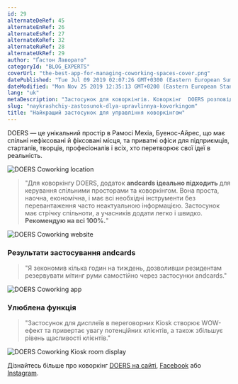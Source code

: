 ```yaml
---
id: 29
alternateDeRef: 45
alternateEnRef: 26
alternateEsRef: 27
alternateKoRef: 32
alternateRuRef: 28
alternateUkRef: 29
author: "Ґастон Лаворато"
categoryId: "BLOG_EXPERTS"
coverUrl: "the-best-app-for-managing-coworking-spaces-cover.png"
datePublished: "Tue Jul 09 2019 02:07:26 GMT+0300 (Eastern European Summer Time)"
dateModified: "Mon Nov 25 2019 12:35:13 GMT+0200 (Eastern European Standard Time)"
lang: "uk"
metaDescription: "Застосунок для коворкінгів. Коворкінг  DOERS розповідає про досвід користування застосунків andcards для керування коворкінгом, як найкраще, що вони коли-небудь використовували."
slug: "naykrashchiy-zastosunok-dlya-upravlinnya-kovorkingom"
title: "Найкращий застосунок для управління коворкінгом"
---
```


DOERS — це унікальний простір в Рамосі Мехіа, Буенос-Айрес, що має спільні нефіксовані й фіксовані місця, та приватні офіси для підприємців, стартапів, творців, професіоналів і всіх, хто перетворює свої ідеї в реальність.

![DOERS Coworking location](https://s3.ap-northeast-2.amazonaws.com/blogs.andcards.com/the-best-app-for-managing-coworking-spaces-1.png|height=1080,width=1920)

> "Для коворкінгу DOERS, додаток **andcards ідеально підходить** для керування спільними просторами та коворкінгом. Вона проста, наочна, економічна, і має всі необхідні інструменти без перевантаження часто неактуальною інформацією. Застосунок має стрічку спільноти, а учасників додати легко і швидко. **Рекомендую на всі 100%.**"

![DOERS Coworking website](https://s3.ap-northeast-2.amazonaws.com/blogs.andcards.com/the-best-app-for-managing-coworking-spaces-2.png|height=983,width=1920)

### Результати застосування andcards

> "Я зекономив кілька годин на тиждень, дозволивши резидентам резервувати мітинг руми самостійно через застосунки andcards."

![DOERS Coworking app](https://d7ccq1i35b0cj.cloudfront.net/andcards-my-workspaces-main-doers-light-en-1920-1200.jpg|height=1200,width=1920)

### Улюблена функція

> "Застосунок для дисплеїв в переговорних Kiosk створює WOW-ефект та привертає увагу потенційних клієнтів, а також збільшує рівень щасливості клієнтів."

![DOERS Coworking Kiosk room display](https://d7ccq1i35b0cj.cloudfront.net/andcards-bookings-room-display-en-1920-1200.png|height=1200,width=1920)

Дізнайтесь більше про коворкінг [DOERS на сайті](https://www.coworkingdoers.com), [Facebook](https://www.facebook.com/somosdoers/) або [Instagram](https://www.instagram.com/somosdoers/).

